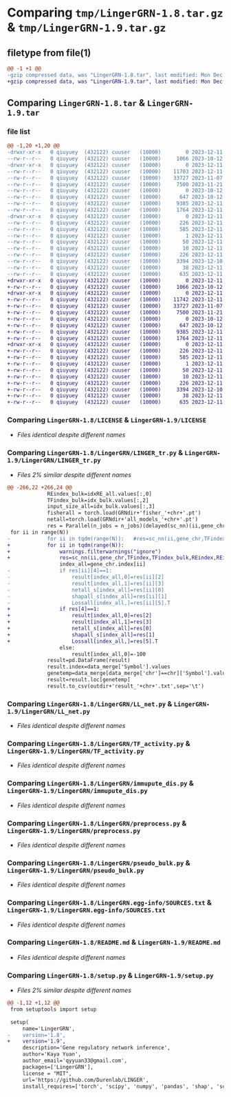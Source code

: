 # Comparing `tmp/LingerGRN-1.8.tar.gz` & `tmp/LingerGRN-1.9.tar.gz`

## filetype from file(1)

```diff
@@ -1 +1 @@
-gzip compressed data, was "LingerGRN-1.8.tar", last modified: Mon Dec 11 14:05:52 2023, max compression
+gzip compressed data, was "LingerGRN-1.9.tar", last modified: Mon Dec 11 14:54:30 2023, max compression
```

## Comparing `LingerGRN-1.8.tar` & `LingerGRN-1.9.tar`

### file list

```diff
@@ -1,20 +1,20 @@
-drwxr-xr-x   0 qiuyuey  (432122) cuuser   (10000)        0 2023-12-11 14:05:52.117224 LingerGRN-1.8/
--rw-r--r--   0 qiuyuey  (432122) cuuser   (10000)     1066 2023-10-12 02:45:49.000000 LingerGRN-1.8/LICENSE
-drwxr-xr-x   0 qiuyuey  (432122) cuuser   (10000)        0 2023-12-11 14:05:52.109224 LingerGRN-1.8/LingerGRN/
--rw-r--r--   0 qiuyuey  (432122) cuuser   (10000)    11703 2023-12-11 14:04:37.000000 LingerGRN-1.8/LingerGRN/LINGER_tr.py
--rw-r--r--   0 qiuyuey  (432122) cuuser   (10000)    33727 2023-11-07 02:13:37.000000 LingerGRN-1.8/LingerGRN/LL_net.py
--rw-r--r--   0 qiuyuey  (432122) cuuser   (10000)     7500 2023-11-21 16:35:26.000000 LingerGRN-1.8/LingerGRN/TF_activity.py
--rw-r--r--   0 qiuyuey  (432122) cuuser   (10000)        0 2023-10-12 02:38:34.000000 LingerGRN-1.8/LingerGRN/__init__.py
--rw-r--r--   0 qiuyuey  (432122) cuuser   (10000)      647 2023-10-12 02:39:28.000000 LingerGRN-1.8/LingerGRN/immupute_dis.py
--rw-r--r--   0 qiuyuey  (432122) cuuser   (10000)     9385 2023-12-11 13:16:14.000000 LingerGRN-1.8/LingerGRN/preprocess.py
--rw-r--r--   0 qiuyuey  (432122) cuuser   (10000)     1764 2023-12-11 12:16:19.000000 LingerGRN-1.8/LingerGRN/pseudo_bulk.py
-drwxr-xr-x   0 qiuyuey  (432122) cuuser   (10000)        0 2023-12-11 14:05:52.115224 LingerGRN-1.8/LingerGRN.egg-info/
--rw-r--r--   0 qiuyuey  (432122) cuuser   (10000)      226 2023-12-11 14:05:52.000000 LingerGRN-1.8/LingerGRN.egg-info/PKG-INFO
--rw-r--r--   0 qiuyuey  (432122) cuuser   (10000)      585 2023-12-11 14:05:52.000000 LingerGRN-1.8/LingerGRN.egg-info/SOURCES.txt
--rw-r--r--   0 qiuyuey  (432122) cuuser   (10000)        1 2023-12-11 14:05:52.000000 LingerGRN-1.8/LingerGRN.egg-info/dependency_links.txt
--rw-r--r--   0 qiuyuey  (432122) cuuser   (10000)       50 2023-12-11 14:05:52.000000 LingerGRN-1.8/LingerGRN.egg-info/requires.txt
--rw-r--r--   0 qiuyuey  (432122) cuuser   (10000)       10 2023-12-11 14:05:52.000000 LingerGRN-1.8/LingerGRN.egg-info/top_level.txt
--rw-r--r--   0 qiuyuey  (432122) cuuser   (10000)      226 2023-12-11 14:05:52.116224 LingerGRN-1.8/PKG-INFO
--rw-r--r--   0 qiuyuey  (432122) cuuser   (10000)     3394 2023-12-10 04:59:55.000000 LingerGRN-1.8/README.md
--rw-r--r--   0 qiuyuey  (432122) cuuser   (10000)       38 2023-12-11 14:05:52.117224 LingerGRN-1.8/setup.cfg
--rw-r--r--   0 qiuyuey  (432122) cuuser   (10000)      635 2023-12-11 14:05:44.000000 LingerGRN-1.8/setup.py
+drwxr-xr-x   0 qiuyuey  (432122) cuuser   (10000)        0 2023-12-11 14:54:30.124385 LingerGRN-1.9/
+-rw-r--r--   0 qiuyuey  (432122) cuuser   (10000)     1066 2023-10-12 02:45:49.000000 LingerGRN-1.9/LICENSE
+drwxr-xr-x   0 qiuyuey  (432122) cuuser   (10000)        0 2023-12-11 14:54:30.117385 LingerGRN-1.9/LingerGRN/
+-rw-r--r--   0 qiuyuey  (432122) cuuser   (10000)    11742 2023-12-11 14:53:57.000000 LingerGRN-1.9/LingerGRN/LINGER_tr.py
+-rw-r--r--   0 qiuyuey  (432122) cuuser   (10000)    33727 2023-11-07 02:13:37.000000 LingerGRN-1.9/LingerGRN/LL_net.py
+-rw-r--r--   0 qiuyuey  (432122) cuuser   (10000)     7500 2023-11-21 16:35:26.000000 LingerGRN-1.9/LingerGRN/TF_activity.py
+-rw-r--r--   0 qiuyuey  (432122) cuuser   (10000)        0 2023-10-12 02:38:34.000000 LingerGRN-1.9/LingerGRN/__init__.py
+-rw-r--r--   0 qiuyuey  (432122) cuuser   (10000)      647 2023-10-12 02:39:28.000000 LingerGRN-1.9/LingerGRN/immupute_dis.py
+-rw-r--r--   0 qiuyuey  (432122) cuuser   (10000)     9385 2023-12-11 13:16:14.000000 LingerGRN-1.9/LingerGRN/preprocess.py
+-rw-r--r--   0 qiuyuey  (432122) cuuser   (10000)     1764 2023-12-11 12:16:19.000000 LingerGRN-1.9/LingerGRN/pseudo_bulk.py
+drwxr-xr-x   0 qiuyuey  (432122) cuuser   (10000)        0 2023-12-11 14:54:30.122385 LingerGRN-1.9/LingerGRN.egg-info/
+-rw-r--r--   0 qiuyuey  (432122) cuuser   (10000)      226 2023-12-11 14:54:30.000000 LingerGRN-1.9/LingerGRN.egg-info/PKG-INFO
+-rw-r--r--   0 qiuyuey  (432122) cuuser   (10000)      585 2023-12-11 14:54:30.000000 LingerGRN-1.9/LingerGRN.egg-info/SOURCES.txt
+-rw-r--r--   0 qiuyuey  (432122) cuuser   (10000)        1 2023-12-11 14:54:30.000000 LingerGRN-1.9/LingerGRN.egg-info/dependency_links.txt
+-rw-r--r--   0 qiuyuey  (432122) cuuser   (10000)       50 2023-12-11 14:54:30.000000 LingerGRN-1.9/LingerGRN.egg-info/requires.txt
+-rw-r--r--   0 qiuyuey  (432122) cuuser   (10000)       10 2023-12-11 14:54:30.000000 LingerGRN-1.9/LingerGRN.egg-info/top_level.txt
+-rw-r--r--   0 qiuyuey  (432122) cuuser   (10000)      226 2023-12-11 14:54:30.123385 LingerGRN-1.9/PKG-INFO
+-rw-r--r--   0 qiuyuey  (432122) cuuser   (10000)     3394 2023-12-10 04:59:55.000000 LingerGRN-1.9/README.md
+-rw-r--r--   0 qiuyuey  (432122) cuuser   (10000)       38 2023-12-11 14:54:30.124385 LingerGRN-1.9/setup.cfg
+-rw-r--r--   0 qiuyuey  (432122) cuuser   (10000)      635 2023-12-11 14:54:09.000000 LingerGRN-1.9/setup.py
```

### Comparing `LingerGRN-1.8/LICENSE` & `LingerGRN-1.9/LICENSE`

 * *Files identical despite different names*

### Comparing `LingerGRN-1.8/LingerGRN/LINGER_tr.py` & `LingerGRN-1.9/LingerGRN/LINGER_tr.py`

 * *Files 2% similar despite different names*

```diff
@@ -266,22 +266,24 @@
             REindex_bulk=idxRE_all.values[:,0]
             TFindex_bulk=idx_bulk.values[:,2]
             input_size_all=idx_bulk.values[:,3]
             fisherall = torch.load(GRNdir+'fisher_'+chr+'.pt')
             netall=torch.load(GRNdir+'all_models_'+chr+'.pt')
             res = Parallel(n_jobs = n_jobs)(delayed(sc_nn)(ii,gene_chr,TFindex,TFindex_bulk,REindex,REindex_bulk,REindex_bulk_match,Target,netall,adj_matrix_all,Exp,TF_match,input_size_all,fisherall,Opn,l1_lambda,fisher_w)
 for ii in range(N))
-            for ii in tqdm(range(N)):   #res=sc_nn(ii,gene_chr,TFindex,TFindex_bulk,REindex,REindex_bulk,REindex_bulk_match,Target,netall,adj_matrix_all,Exp,TF_match,input_size_all,fisherall,Opn,l1_lambda,fisher_w)
+            for ii in tqdm(range(N)):
+                warnings.filterwarnings("ignore")
+                res=sc_nn(ii,gene_chr,TFindex,TFindex_bulk,REindex,REindex_bulk,REindex_bulk_match,Target,netall,adj_matrix_all,Exp,TF_match,input_size_all,fisherall,Opn,l1_lambda,fisher_w)
                 index_all=gene_chr.index[ii]
-                if res[ii][4]==1:
-                    result[index_all,0]=res[ii][2]
-                    result[index_all,1]=res[ii][3]
-                    netall_s[index_all]=res[ii][0]
-                    shapall_s[index_all]=res[ii][1]
-                    Lossall[index_all,]=res[ii][5].T
+                if res[4]==1:
+                    result[index_all,0]=res[2]
+                    result[index_all,1]=res[3]
+                    netall_s[index_all]=res[0]
+                    shapall_s[index_all]=res[1]
+                    Lossall[index_all,]=res[5].T
                 else:
                     result[index_all,0]=-100
             result=pd.DataFrame(result)
             result.index=data_merge['Symbol'].values
             genetemp=data_merge[data_merge['chr']==chr]['Symbol'].values
             result=result.loc[genetemp]
             result.to_csv(outdir+'result_'+chr+'.txt',sep='\t')
```

### Comparing `LingerGRN-1.8/LingerGRN/LL_net.py` & `LingerGRN-1.9/LingerGRN/LL_net.py`

 * *Files identical despite different names*

### Comparing `LingerGRN-1.8/LingerGRN/TF_activity.py` & `LingerGRN-1.9/LingerGRN/TF_activity.py`

 * *Files identical despite different names*

### Comparing `LingerGRN-1.8/LingerGRN/immupute_dis.py` & `LingerGRN-1.9/LingerGRN/immupute_dis.py`

 * *Files identical despite different names*

### Comparing `LingerGRN-1.8/LingerGRN/preprocess.py` & `LingerGRN-1.9/LingerGRN/preprocess.py`

 * *Files identical despite different names*

### Comparing `LingerGRN-1.8/LingerGRN/pseudo_bulk.py` & `LingerGRN-1.9/LingerGRN/pseudo_bulk.py`

 * *Files identical despite different names*

### Comparing `LingerGRN-1.8/LingerGRN.egg-info/SOURCES.txt` & `LingerGRN-1.9/LingerGRN.egg-info/SOURCES.txt`

 * *Files identical despite different names*

### Comparing `LingerGRN-1.8/README.md` & `LingerGRN-1.9/README.md`

 * *Files identical despite different names*

### Comparing `LingerGRN-1.8/setup.py` & `LingerGRN-1.9/setup.py`

 * *Files 2% similar despite different names*

```diff
@@ -1,12 +1,12 @@
 from setuptools import setup
 
 setup(
     name='LingerGRN',
-    version='1.8',
+    version='1.9',
     description='Gene regulatory network inference',
     author='Kaya Yuan',
     author_email='qyyuan33@gmail.com',
     packages=['LingerGRN'],
     license = "MIT",
     url='https://github.com/Durenlab/LINGER',
     install_requires=['torch', 'scipy', 'numpy', 'pandas', 'shap', 'scikit-learn', 'joblib'],
```

